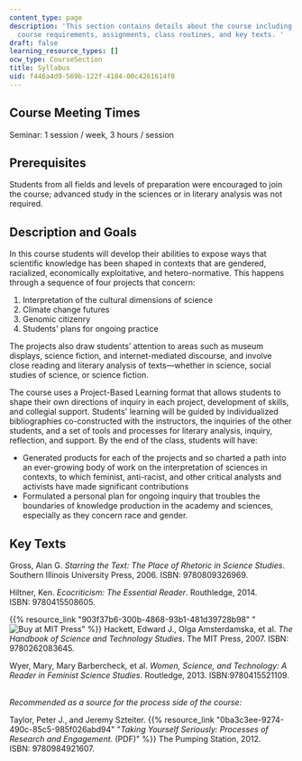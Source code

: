 ```yaml
---
content_type: page
description: 'This section contains details about the course including an overview,
  course requirements, assignments, class routines, and key texts. '
draft: false
learning_resource_types: []
ocw_type: CourseSection
title: Syllabus
uid: f446a4d9-569b-122f-4184-00c4261614f0
---
```

## Course Meeting Times

Seminar: 1 session / week, 3 hours / session

## Prerequisites

Students from all fields and levels of preparation were encouraged to join the course; advanced study in the sciences or in literary analysis was not required.

## Description and Goals

In this course students will develop their abilities to expose ways that scientific knowledge has been shaped in contexts that are gendered, racialized, economically exploitative, and hetero-normative. This happens through a sequence of four projects that concern:

1. Interpretation of the cultural dimensions of science
2. Climate change futures
3. Genomic citizenry
4. Students' plans for ongoing practice

The projects also draw students’ attention to areas such as museum displays, science fiction, and internet-mediated discourse, and involve close reading and literary analysis of texts—whether in science, social studies of science, or science fiction.

The course uses a Project-Based Learning format that allows students to shape their own directions of inquiry in each project, development of skills, and collegial support. Students' learning will be guided by individualized bibliographies co-constructed with the instructors, the inquiries of the other students, and a set of tools and processes for literary analysis, inquiry, reflection, and support. By the end of the class, students will have:

- Generated products for each of the projects and so charted a path into an ever-growing body of work on the interpretation of sciences in contexts, to which feminist, anti-racist, and other critical analysts and activists have made significant contributions
- Formulated a personal plan for ongoing inquiry that troubles the boundaries of knowledge production in the academy and sciences, especially as they concern race and gender. 

## Key Texts

Gross, Alan G. *Starring the Text: The Place of Rhetoric in Science Studies*. Southern Illinois University Press, 2006. ISBN: 9780809326969.

Hiltner, Ken. *Ecocriticism: The Essential Reader*. Routhledge, 2014. ISBN: 9780415508605.

{{% resource_link "903f37b6-300b-4868-93b1-481d39728b98" "![Buy at MIT Press](/images/mp_logo.gif)" %}} Hackett, Edward J., Olga Amsterdamska, et al. *The Handbook of Science and Technology Studies*. The MIT Press, 2007. ISBN: 9780262083645.

Wyer, Mary, Mary Barbercheck, et al. *Women, Science, and Technology: A Reader in Feminist Science Studies*. Routledge, 2013. ISBN:9780415521109.  

*Recommended as a source for the process side of the course:*

Taylor, Peter J., and Jeremy Szteiter. {{% resource_link "0ba3c3ee-9274-490c-85c5-985f026abd94" "*Taking Yourself Seriously: Processes of Research and Engagement*. (PDF)" %}} The Pumping Station, 2012. ISBN: 9780984921607.